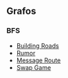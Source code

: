 ## Grafos
### BFS
* [Building Roads](https://cses.fi/problemset/task/1666/)
* [Rumor](https://codeforces.com/contest/893/problem/C)
* [Message Route](https://cses.fi/problemset/task/1667)
* [Swap Game](https://cses.fi/problemset/task/1670)
